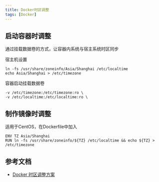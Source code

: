 ```yaml
---
title: Docker时区调整
tags: [Docker]
---
```


## 启动容器时调整

通过挂载数据卷的方式，让容器内系统与宿主系统时区同步

宿主机设置

```shell
ln -fs /usr/share/zoneinfo/Asia/Shanghai /etc/localtime
echo Asia/Shanghai > /etc/timezone
```

容器启动挂载数据卷

```shell
-v /etc/timezone:/etc/timezone:ro \
-v /etc/localtime:/etc/localtime:ro \
```

## 制作镜像时调整

适用于CentOS，在Dockerfile中加入

```
ENV TZ Asia/Shanghai  
RUN ln -fs /usr/share/zoneinfo/${TZ} /etc/localtime && echo ${TZ} > /etc/timezone
```

## 参考文档

* [Docker 时区调整方案](https://cloud.tencent.com/developer/article/1626811)